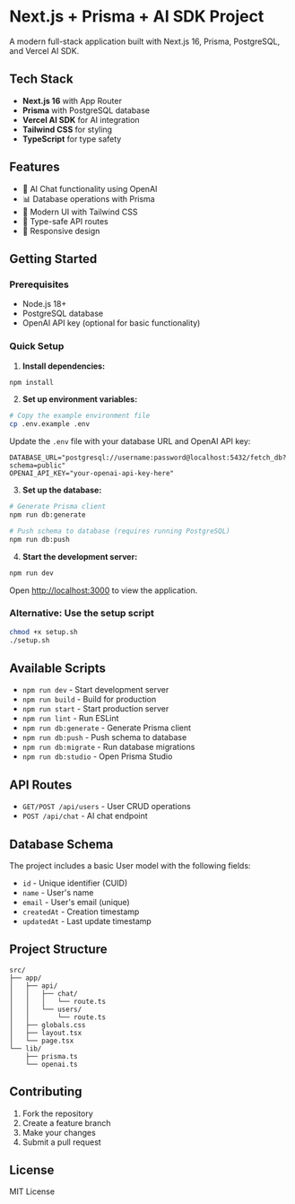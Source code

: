 # Next.js + Prisma + AI SDK Project

A modern full-stack application built with Next.js 16, Prisma, PostgreSQL, and Vercel AI SDK.

## Tech Stack

- **Next.js 16** with App Router
- **Prisma** with PostgreSQL database
- **Vercel AI SDK** for AI integration
- **Tailwind CSS** for styling
- **TypeScript** for type safety

## Features

- 🤖 AI Chat functionality using OpenAI
- 📊 Database operations with Prisma
- 🎨 Modern UI with Tailwind CSS
- 🔧 Type-safe API routes
- 📱 Responsive design

## Getting Started

### Prerequisites

- Node.js 18+
- PostgreSQL database
- OpenAI API key (optional for basic functionality)

### Quick Setup

1. **Install dependencies:**

```bash
npm install
```

2. **Set up environment variables:**

```bash
# Copy the example environment file
cp .env.example .env
```

Update the `.env` file with your database URL and OpenAI API key:

```env
DATABASE_URL="postgresql://username:password@localhost:5432/fetch_db?schema=public"
OPENAI_API_KEY="your-openai-api-key-here"
```

3. **Set up the database:**

```bash
# Generate Prisma client
npm run db:generate

# Push schema to database (requires running PostgreSQL)
npm run db:push
```

4. **Start the development server:**

```bash
npm run dev
```

Open [http://localhost:3000](http://localhost:3000) to view the application.

### Alternative: Use the setup script

```bash
chmod +x setup.sh
./setup.sh
```

## Available Scripts

- `npm run dev` - Start development server
- `npm run build` - Build for production
- `npm run start` - Start production server
- `npm run lint` - Run ESLint
- `npm run db:generate` - Generate Prisma client
- `npm run db:push` - Push schema to database
- `npm run db:migrate` - Run database migrations
- `npm run db:studio` - Open Prisma Studio

## API Routes

- `GET/POST /api/users` - User CRUD operations
- `POST /api/chat` - AI chat endpoint

## Database Schema

The project includes a basic User model with the following fields:

- `id` - Unique identifier (CUID)
- `name` - User's name
- `email` - User's email (unique)
- `createdAt` - Creation timestamp
- `updatedAt` - Last update timestamp

## Project Structure

```
src/
├── app/
│   ├── api/
│   │   ├── chat/
│   │   │   └── route.ts
│   │   └── users/
│   │       └── route.ts
│   ├── globals.css
│   ├── layout.tsx
│   └── page.tsx
└── lib/
    ├── prisma.ts
    └── openai.ts
```

## Contributing

1. Fork the repository
2. Create a feature branch
3. Make your changes
4. Submit a pull request

## License

MIT License
